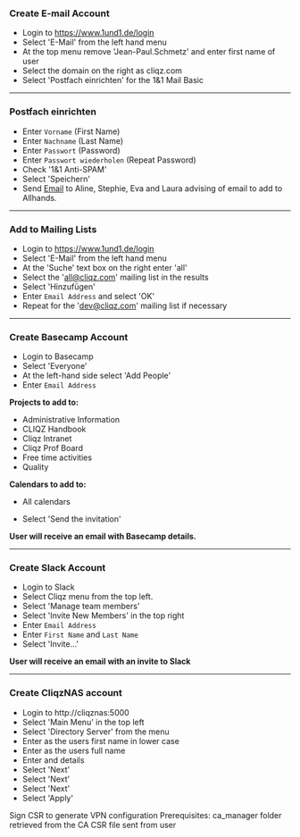 ### Create E-mail Account
- Login to https://www.1und1.de/login
- Select 'E-Mail' from the left hand menu
- At the top menu remove 'Jean-Paul.Schmetz' and enter first name of user
- Select the domain on the right as cliqz.com
- Select 'Postfach einrichten' for the 1&1 Mail Basic

---

### Postfach einrichten
- Enter `Vorname` (First Name)
- Enter `Nachname` (Last Name)
- Enter `Passwort` (Password)
- Enter `Passwort wiederholen` (Repeat Password)
- Check '1&1 Anti-SPAM'
- Select 'Speichern'
- Send [Email](mailto:aline@cliqz.com,stephie@cliqz.com,eva@cliqz.com,laura@cliqz.com?subject=Please%20add%20to%20allhands&body=Please%20add%20the%20following%20address%20to%20allhands:) to Aline, Stephie, Eva and Laura advising of email to add to Allhands.

---

### Add to Mailing Lists
- Login to https://www.1und1.de/login
- Select 'E-Mail' from the left hand menu
- At the 'Suche' text box on the right enter 'all'
- Select the 'all@cliqz.com' mailing list in the results
- Select 'Hinzufügen'
- Enter `Email Address` and select 'OK'
- Repeat for the 'dev@cliqz.com' mailing list if necessary

---

### Create Basecamp Account
- Login to Basecamp
- Select 'Everyone'
- At the left-hand side select 'Add People'
- Enter `Email Address`

**Projects to add to:**
- Administrative Information
- CLIQZ Handbook
- Cliqz Intranet
- Cliqz Prof Board
- Free time activities
- Quality

**Calendars to add to:**
- All calendars

- Select 'Send the invitation'

**User will receive an email with Basecamp details.**

---

### Create Slack Account
- Login to Slack
- Select Cliqz menu from the top left.
- Select 'Manage team members'
- Select 'Invite New Members' in the top right
- Enter `Email Address`
- Enter `First Name` and `Last Name`
- Select 'Invite...'

**User will receive an email with an invite to Slack**

---

### Create CliqzNAS account
- Login to http://cliqznas:5000
- Select 'Main Menu' in the top left
- Select 'Directory Server' from the menu
- Enter <Name> as the users first name in lower case
- Enter <Description> as the users full name
- Enter <Email> and <Password> details
- Select 'Next'
- Select 'Next'
- Select 'Next'
- Select 'Apply'

Sign CSR to generate VPN configuration
Prerequisites: ca_manager folder retrieved from the CA
CSR file sent from user



